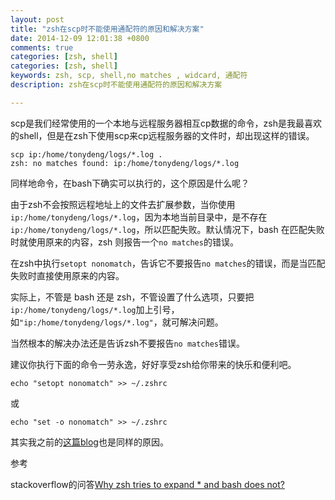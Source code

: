 ```yaml
---
layout: post
title: "zsh在scp时不能使用通配符的原因和解决方案"
date: 2014-12-09 12:01:38 +0800
comments: true
categories: [zsh, shell]
categories: [zsh, shell]
keywords: zsh, scp, shell,no matches , widcard, 通配符
description: zsh在scp时不能使用通配符的原因和解决方案

---
```


scp是我们经常使用的一个本地与远程服务器相互cp数据的命令，zsh是我最喜欢的shell，但是在zsh下使用scp来cp远程服务器的文件时，却出现这样的错误。

```
scp ip:/home/tonydeng/logs/*.log .
zsh: no matches found: ip:/home/tonydeng/logs/*.log
```

同样地命令，在bash下确实可以执行的，这个原因是什么呢？

由于zsh不会按照远程地址上的文件去扩展参数，当你使用```ip:/home/tonydeng/logs/*.log```，因为本地当前目录中，是不存在```ip:/home/tonydeng/logs/*.log```，所以匹配失败。默认情况下，bash 在匹配失败时就使用原来的内容，zsh 则报告一个```no matches```的错误。

在zsh中执行```setopt nonomatch```，告诉它不要报告```no matches```的错误，而是当匹配失败时直接使用原来的内容。

实际上，不管是 bash 还是 zsh，不管设置了什么选项，只要把```ip:/home/tonydeng/logs/*.log```加上引号，如```"ip:/home/tonydeng/logs/*.log"```，就可解决问题。

当然根本的解决办法还是告诉zsh不要报告```no matches```错误。

建议你执行下面的命令一劳永逸，好好享受zsh给你带来的快乐和便利吧。
```
echo "setopt nonomatch" >> ~/.zshrc
```
或
```
echo "set -o nonomatch" >> ~/.zshrc
```


其实我之前的[这篇blog](/blog/2014/12/07/octopress-can-not-create-new-post-on-zsh/)也是同样的原因。

参考

stackoverflow的问答[Why zsh tries to expand * and bash does not?](http://stackoverflow.com/questions/20037364/why-zsh-tries-to-expand-and-bash-does-not)
